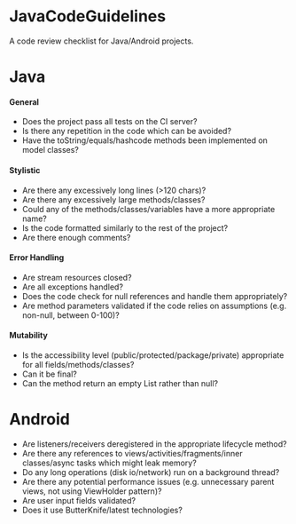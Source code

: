 # JavaCodeGuidelines
A code review checklist for Java/Android projects.


# Java

#### General
- Does the project pass all tests on the CI server?
- Is there any repetition in the code which can be avoided?
- Have the toString/equals/hashcode methods been implemented on model classes?

#### Stylistic
- Are there any excessively long lines (>120 chars)?
- Are there any excessively large methods/classes?
- Could any of the methods/classes/variables have a more appropriate name?
- Is the code formatted similarly to the rest of the project?
- Are there enough comments?

#### Error Handling
- Are stream resources closed?
- Are all exceptions handled?
- Does the code check for null references and handle them appropriately?
- Are method parameters validated if the code relies on assumptions (e.g. non-null, between 0-100)?

#### Mutability
- Is the accessibility level (public/protected/package/private) appropriate for all fields/methods/classes?
- Can it be final?
- Can the method return an empty List rather than null?

# Android
- Are listeners/receivers deregistered in the appropriate lifecycle method?
- Are there any references to views/activities/fragments/inner classes/async tasks which might leak memory?
- Do any long operations (disk io/network) run on a background thread?
- Are there any potential performance issues (e.g. unnecessary parent views, not using ViewHolder pattern)?
- Are user input fields validated?
- Does it use ButterKnife/latest technologies?

